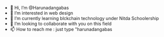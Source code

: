 - 👋 Hi, I’m @Harunadangabas
- 👀 I’m interested in web design
- 🌱 I’m currently learning  blckchain technology under Nitda Schoolership
- 💞️ I’m looking to collaborate with you on this field
- 📫 How to reach me : just type "harunadangabas

<!---
Harunadangabas/Harunadangabas is a ✨ special ✨ repository because its `README.md` (this file) appears on your GitHub profile.
You can click the Preview link to take a look at your changes.
--->
